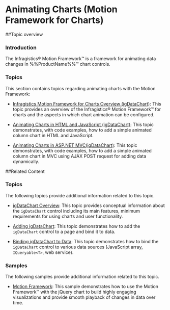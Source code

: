 ﻿<!--
|metadata|
{
    "fileName": "igdatachart-animating-charts",
    "controlName": "igDataChart",
    "tags": ["Charting","Data Presentation","Getting Started"]
}
|metadata|
-->

# Animating Charts (Motion Framework for Charts)


##Topic overview
### Introduction

The Infragistics® Motion Framework™ is a framework for animating data changes in %%ProductName%%™ chart controls.

### Topics

This section contains topics regarding animating charts with the Motion Framework:


-	[Infragistics Motion Framework for Charts Overview (igDataChart)](igDataChart-Motion-Framework.html): This topic provides an overview of the Infragistics® Motion Framework™ for charts and the aspects in which chart animation can be configured.

-	[Animating Charts in HTML and JavaScript (igDataChart)](igDataChart-Animating-HTML.html): This topic demonstrates, with code examples, how to add a simple animated column chart in HTML and JavaScript.

-	[Animating Charts in ASP.NET MVC(igDataChart)](Animating-Charts-in-ASP.NET-MVC.html): This topic demonstrates, with code examples, how to add a simple animated column chart in MVC using AJAX POST request for adding data dynamically.

##Related Content


### Topics

The following topics provide additional information related to this topic.

-	[](igDataChart-Overview.html)[igDataChart Overview](igDataChart-Overview.html):  This topic provides conceptual information about the `igDataChart` control including its main features, minimum requirements for using charts and user functionality.

-	[](igDataChart-Adding.html)[Adding igDataChart](igDataChart-Adding.html): This topic demonstrates how to add the `igDataChart` control to a page and bind it to data.

-	[Binding igDataChart to Data](igDataChart-DataBinding.html):  This topic demonstrates how to bind the `igDataChart` control to various data sources (JavaScript array, `IQueryable<T>`, web service).



### Samples

The following samples provide additional information related to this topic.


-	[Motion Framework](%%SamplesUrl%%/data-chart/motion-framework): This sample demonstrates how to use the Motion Framework™ with the jQuery chart to build highly engaging visualizations and provide smooth playback of changes in data over time.





 

 


